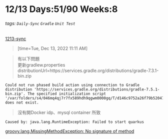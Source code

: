 # 12/13 Days:51/90 Weeks:8
###### tags: `Daily-Sync` `Gradle` `Unit Test`
[1213-sync](https://hackmd.io/@nu_qcIVMToaLLQ-6gTt93g/HymPc8rdo)  


>[time=Tue, Dec 13, 2022 11:11 AM]

> 有以下問題  
更新gradlew.properties  
distributionUrl=https\://services.gradle.org/distributions/gradle-7.3.1-bin.zip
```
Could not run phased build action using connection to Gradle distribution 'https://services.gradle.org/distributions/gradle-7.5.1-bin.zip'. The specified initialization script '/var/folders/s4/046mq4qj7r7fx589hdh9qgwm0000gq/T/d146c9752a26f79b52047fb6dc6ed385d064e120494f96f08ca63a317c41f94c.gradle' does not exist.
```

> 沒有開Docker idp、mysql container 所致
```
Caused by: java.lang.RuntimeException: Failed to start quarkus
```

[groovy.lang.MissingMethodException: No signature of method](/AWWVg3gmStylLyo8ZAnF2w)

